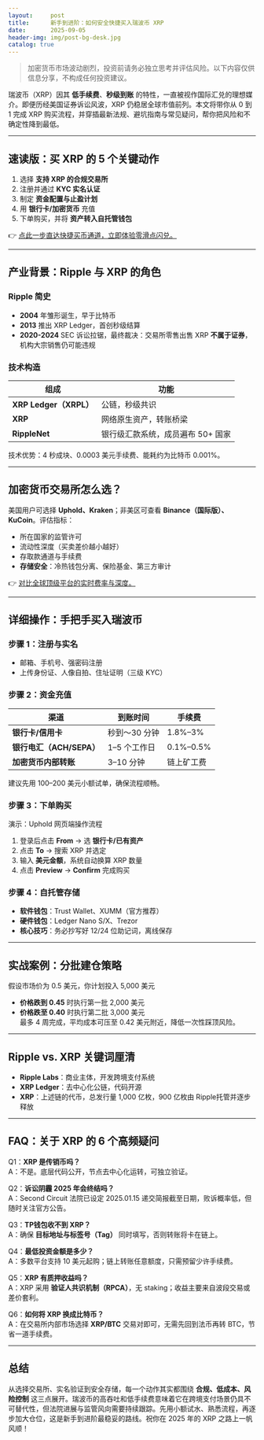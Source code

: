 ```yaml
---
layout:     post
title:      新手到进阶：如何安全快捷买入瑞波币 XRP
date:       2025-09-05
header-img: img/post-bg-desk.jpg
catalog: true
---
```


> 加密货币市场波动剧烈，投资前请务必独立思考并评估风险。以下内容仅供信息分享，不构成任何投资建议。

瑞波币（XRP）因其 **低手续费**、**秒级到账** 的特性，一直被视作国际汇兑的理想媒介。即便历经美国证券诉讼风波，XRP 仍稳居全球市值前列。本文将带你从 0 到 1 完成 XRP 购买流程，并穿插最新法规、避坑指南与常见疑问，帮你把风险和不确定性降到最低。

---

## 速读版：买 XRP 的 5 个关键动作

1. 选择 **支持 XRP 的合规交易所**  
2. 注册并通过 **KYC 实名认证**  
3. 制定 **资金配置与止盈计划**  
4. 用 **银行卡/加密货币** 充值  
5. 下单购买，并将 **资产转入自托管钱包**

👉 [点此一步直达快捷买币通道，立即体验零滑点闪兑。](https://okxdog.com/)

---

## 产业背景：Ripple 与 XRP 的角色

### Ripple 简史
- **2004** 年雏形诞生，早于比特币  
- **2013** 推出 XRP Ledger，首创秒级结算  
- **2020-2024** SEC 诉讼拉锯，最终裁决：交易所零售出售 XRP **不属于证券**，机构大宗销售仍可能违规

### 技术构造
| 组成 | 功能 |
|---|---|
| **XRP Ledger（XRPL）** | 公链，秒级共识 |
| **XRP** | 网络原生资产，转账桥梁 |
| **RippleNet** | 银行级汇款系统，成员遍布 50+ 国家 |

技术优势：4 秒成块、0.0003 美元手续费、能耗约为比特币 0.001%。

---

## 加密货币交易所怎么选？

美国用户可选择 **Uphold、Kraken**；非美区可查看 **Binance（国际版）、KuCoin**。评估指标：  
- 所在国家的监管许可  
- 流动性深度（买卖差价越小越好）  
- 存取款通道与手续费  
- **存储安全**：冷热钱包分离、保险基金、第三方审计  

👉 [对比全球顶级平台的实时费率与深度。](https://okxdog.com/)

---

## 详细操作：手把手买入瑞波币

### 步骤 1：注册与实名
- 邮箱、手机号、强密码注册  
- 上传身份证、人像自拍、住址证明（三级 KYC）

### 步骤 2：资金充值
| 渠道 | 到账时间 | 手续费 |
|---|---|---|
| **银行卡/信用卡** | 秒到～30 分钟 | 1.8%–3% |
| **银行电汇（ACH/SEPA）** | 1–5 个工作日 | 0.1%–0.5% |
| **加密货币内部转账** | 3–10 分钟 | 链上矿工费 |

建议先用 100–200 美元小额试单，确保流程顺畅。

### 步骤 3：下单购买
演示：Uphold 网页端操作流程

1. 登录后点击 **From** → 选 **银行卡/已有资产**  
2. 点击 **To** → 搜索 XRP 并选定  
3. 输入 **美元金额**，系统自动换算 XRP 数量  
4. 点击 **Preview** → **Confirm** 完成购买

### 步骤 4：自托管存储
- **软件钱包**：Trust Wallet、XUMM（官方推荐）  
- **硬件钱包**：Ledger Nano S/X、Trezor  
- **核心技巧**：务必抄写好 12/24 位助记词，离线保存

---

## 实战案例：分批建仓策略

假设市场价为 0.5 美元，你计划投入 5,000 美元  
- **价格跌到 0.45** 时执行第一批 2,000 美元  
- **价格跌至 0.40** 时执行第二批 3,000 美元  
最多 4 周完成，平均成本可压至 0.42 美元附近，降低一次性踩顶风险。

---

## Ripple vs. XRP 关键词厘清

- **Ripple Labs**：商业主体，开发跨境支付系统  
- **XRP Ledger**：去中心化公链，代码开源  
- **XRP**：上述链的代币，总发行量 1,000 亿枚，900 亿枚由 Ripple托管并逐步释放  

---

## FAQ：关于 XRP 的 6 个高频疑问

Q1：**XRP 是传销币吗？**  
A：不是。底层代码公开，节点去中心化运转，可独立验证。

Q2：**诉讼阴霾 2025 年会终结吗？**  
A：Second Circuit 法院已设定 2025.01.15 递交简报截至日期，败诉概率低，但随时关注官方公告。

Q3：**TP钱包收不到 XRP？**  
A：确保 **目标地址与标签号（Tag）** 同时填写，否则转账将卡在链上。

Q4：**最低投资金额是多少？**  
A：多数平台支持 10 美元起购；链上转账任意额度，只需预留少许手续费。

Q5：**XRP 有质押收益吗？**  
A：XRP 采用 **验证人共识机制（RPCA）**，无 staking；收益主要来自波段交易或差价套利。

Q6：**如何将 XRP 换成比特币？**  
A：在交易所内部市场选择 **XRP/BTC** 交易对即可，无需先回到法币再转 BTC，节省一道手续费。

---

## 总结

从选择交易所、实名验证到安全存储，每一个动作其实都围绕 **合规、低成本、风险控制** 这三点展开。瑞波币的高吞吐和低手续费意味着它在跨境支付场景仍具不可替代性，但法院进展与监管风向需要持续跟踪。先用小额试水、熟悉流程，再逐步加大仓位，这是新手到进阶最稳妥的路线。祝你在 2025 年的 XRP 之路上一帆风顺！